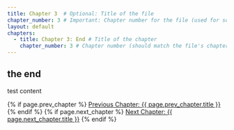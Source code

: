 ```yaml
---
title: Chapter 3  # Optional: Title of the file
chapter_number: 3 # Important: Chapter number for the file (used for sorting)
layout: default
chapters:
  - title: Chapter 3: End # Title of the chapter
    chapter_number: 3 # Chapter number (should match the file's chapter_number)
---
```

## the end

test content

<div class="chapter-nav">
  {% if page.prev_chapter %}
    <a href="{{ page.prev_chapter.url }}" class="prev-chapter">Previous Chapter: {{ page.prev_chapter.title }}</a>
  {% endif %}
  {% if page.next_chapter %}
    <a href="{{ page.next_chapter.url }}" class="next-chapter">Next Chapter: {{ page.next_chapter.title }}</a>
  {% endif %}
</div>